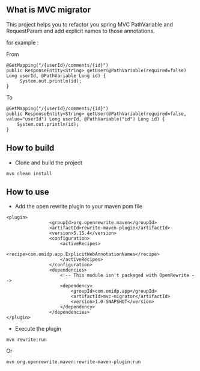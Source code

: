 ## What is MVC migrator

This project helps you to refactor you spring MVC PathVariable and RequestParam and add explicit names to those annotations.

for example : 

From 

```
@GetMapping("/{userId}/comments/{id}")
public ResponseEntity<String> getUser(@PathVariable(required=false) Long userId, @PathVariable Long id) {
	 System.out.println(id);
}
```

To 

```
@GetMapping("/{userId}/comments/{id}")
public ResponseEntity<String> getUser(@PathVariable(required=false, value="userId") Long userId, @PathVariable("id") Long id) {
	System.out.println(id);
}
```

## How to build

- Clone and build the project 

```
mvn clean install
```

## How to use

- Add the open rewrite plugin to your maven pom file 

```
<plugin>
				<groupId>org.openrewrite.maven</groupId>
				<artifactId>rewrite-maven-plugin</artifactId>
				<version>5.15.4</version>
				<configuration>
					<activeRecipes>
						<recipe>com.omidp.app.ExplicitWebAnnotationNames</recipe>
					</activeRecipes>					
				</configuration>
				<dependencies>
					<!-- This module isn't packaged with OpenRewrite -->
					<dependency>
						<groupId>com.omidp.app</groupId>
						<artifactId>mvc-migrator</artifactId>
						<version>1.0-SNAPSHOT</version>
					</dependency>
				</dependencies>
</plugin>
```

- Execute the plugin 

```
mvn rewrite:run
```

Or 

```
mvn org.openrewrite.maven:rewrite-maven-plugin:run
```
